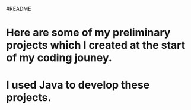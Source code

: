 #README

# Here are some of my preliminary projects which I created at the start of my coding jouney.

# I used Java to develop these projects.
